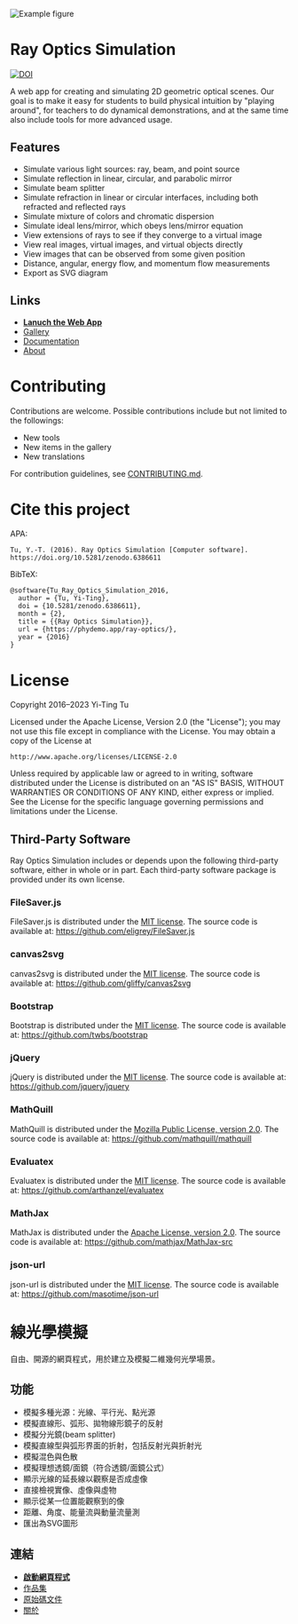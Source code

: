 ![Example figure](https://raw.githubusercontent.com/ricktu288/ray-optics/master/img/1.svg)

# Ray Optics Simulation
[![DOI](https://zenodo.org/badge/DOI/10.5281/zenodo.6386611.svg)](https://doi.org/10.5281/zenodo.6386611)

A web app for creating and simulating 2D geometric optical scenes. Our goal is to make it easy for students to build physical intuition by "playing around", for teachers to do dynamical demonstrations, and at the same time also include tools for more advanced usage.

## Features
- Simulate various light sources: ray, beam, and point source
- Simulate reflection in linear, circular, and parabolic mirror
- Simulate beam splitter
- Simulate refraction in linear or circular interfaces, including both refracted and reflected rays
- Simulate mixture of colors and chromatic dispersion  
- Simulate ideal lens/mirror, which obeys lens/mirror equation
- View extensions of rays to see if they converge to a virtual image
- View real images, virtual images, and virtual objects directly
- View images that can be observed from some given position
- Distance, angular, energy flow, and momentum flow measurements
- Export as SVG diagram

## Links
- [**Lanuch the Web App**](https://phydemo.app/ray-optics/simulator/)
- [Gallery](https://phydemo.app/ray-optics/gallery/)
- [Documentation](https://github.com/ricktu288/ray-optics/wiki)
- [About](https://phydemo.app/ray-optics/about)

# Contributing

Contributions are welcome. Possible contributions include but not limited to the followings:

- New tools
- New items in the gallery
- New translations

For contribution guidelines, see [CONTRIBUTING.md](https://github.com/ricktu288/ray-optics/blob/master/CONTRIBUTING.md).

# Cite this project

APA:
```
Tu, Y.-T. (2016). Ray Optics Simulation [Computer software]. https://doi.org/10.5281/zenodo.6386611
```
BibTeX:
```
@software{Tu_Ray_Optics_Simulation_2016,
  author = {Tu, Yi-Ting},
  doi = {10.5281/zenodo.6386611},
  month = {2},
  title = {{Ray Optics Simulation}},
  url = {https://phydemo.app/ray-optics/},
  year = {2016}
}
```

# License
Copyright 2016–2023 Yi-Ting Tu

Licensed under the Apache License, Version 2.0 (the "License");
you may not use this file except in compliance with the License.
You may obtain a copy of the License at

    http://www.apache.org/licenses/LICENSE-2.0

Unless required by applicable law or agreed to in writing, software
distributed under the License is distributed on an "AS IS" BASIS,
WITHOUT WARRANTIES OR CONDITIONS OF ANY KIND, either express or implied.
See the License for the specific language governing permissions and
limitations under the License.

## Third-Party Software

Ray Optics Simulation includes or depends upon the following third-party software, either in whole or in part. Each third-party software package is provided under its own license.

### FileSaver.js

FileSaver.js is distributed under the [MIT license](https://github.com/eligrey/FileSaver.js/blob/master/LICENSE.md).
The source code is available at: https://github.com/eligrey/FileSaver.js

### canvas2svg

canvas2svg is distributed under the [MIT license](https://github.com/gliffy/canvas2svg/blob/master/LICENSE).
The source code is available at: https://github.com/gliffy/canvas2svg

### Bootstrap

Bootstrap is distributed under the [MIT license](https://raw.githubusercontent.com/twbs/bootstrap/master/LICENSE).
The source code is available at: https://github.com/twbs/bootstrap

### jQuery

jQuery is distributed under the [MIT license](https://github.com/jquery/jquery/blob/master/LICENSE.txt).
The source code is available at: https://github.com/jquery/jquery

### MathQuill

MathQuill is distributed under the [Mozilla Public License, version 2.0](https://www.mozilla.org/en-US/MPL/2.0/).
The source code is available at: https://github.com/mathquill/mathquill

### Evaluatex

Evaluatex is distributed under the [MIT license](https://opensource.org/licenses/mit-license.php).
The source code is available at: https://github.com/arthanzel/evaluatex

### MathJax

MathJax is distributed under the [Apache License, version 2.0](http://www.apache.org/licenses/LICENSE-2.0).
The source code is available at: https://github.com/mathjax/MathJax-src

### json-url

json-url is distributed under the [MIT license](https://opensource.org/licenses/mit-license.php).
The source code is available at: https://github.com/masotime/json-url


# 線光學模擬
自由、開源的網頁程式，用於建立及模擬二維幾何光學場景。

## 功能
- 模擬多種光源：光線、平行光、點光源
- 模擬直線形、弧形、拋物線形鏡子的反射
- 模擬分光鏡(beam splitter)
- 模擬直線型與弧形界面的折射，包括反射光與折射光
- 模擬混色與色散 
- 模擬理想透鏡/面鏡（符合透鏡/面鏡公式）
- 顯示光線的延長線以觀察是否成虛像
- 直接檢視實像、虛像與虛物
- 顯示從某一位置能觀察到的像
- 距離、角度、能量流與動量流量測
- 匯出為SVG圖形

## 連結
- [**啟動網頁程式**](https://phydemo.app/ray-optics/simulator/)
- [作品集](https://phydemo.app/ray-optics/gallery/)
- [原始碼文件](https://github.com/ricktu288/ray-optics/wiki)
- [關於](https://phydemo.app/ray-optics/about)
